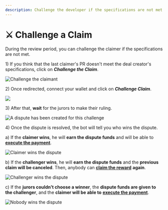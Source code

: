 ```yaml
---
description: Challenge the developer if the specifications are not met.
---
```


# ⚔ Challenge a Claim

During the review period, you can challenge the claimer if the specifications are not met.

1\) If you think that the last claimer's PR doesn't meet the deal creator's specifications, click on _**Challenge the Claim**_.

![Challenge the claimant](../.gitbook/assets/successful\_claim.png)

2\) Once redirected, connect your wallet and click on _**Challenge Claim**_.

![](../.gitbook/assets/web3\_challenge.png)

3\) After that, **wait** for the jurors to make their ruling.

![A dispute has been created for this challenge](../.gitbook/assets/dispute\_created.png)

4\) Once the dispute is resolved, the bot will tell you who wins the dispute.

a) If the **claimer wins**, he will **earn the dispute funds** and will be able to [**execute the payment**](https://docs.feature.sh/guides/execute-a-payment).

![Claimer wins the dispute](../.gitbook/assets/claimer\_wins.png)

b) If the **challenger wins**, he will **earn the dispute funds** and the **previous claim will be canceled**. Then, anybody can [**claim the reward**](https://docs.feature.sh/guides/claim-your-reward) **again**.

![Challenger wins the dispute](../.gitbook/assets/challenger\_wins.png)

c) If the **jurors couldn't choose a winner**, the **dispute funds are given to the challenger**, and the **claimer will be able to** [**execute the payment**](https://docs.feature.sh/guides/execute-a-payment).

![Nobody wins the dispute](../.gitbook/assets/nobody\_wins.png)
